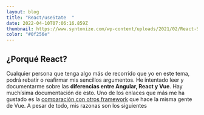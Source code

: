 ```yaml
---
layout: blog
title: "React/useState  "
date: 2022-04-10T07:06:16.859Z
thumbnail: https://www.syntonize.com/wp-content/uploads/2021/02/React-Syntonize.png
color: "#0f256e"
---
```

## ¿Porqué React?

Cualquier persona que tenga algo más de recorrido que yo en este tema, podrá rebatir o reafirmar mis sencillos argumentos. He intentado leer y documentarme sobre las **diferencias entre Angular, React y Vue**. Hay muchísima documentación de esto. Uno de los enlaces que más me ha gustado es la [comparación con otros framework](https://vuejs.org/v2/guide/comparison.html) que hace la misma gente de Vue. A pesar de todo, mis razonas son los siguientes